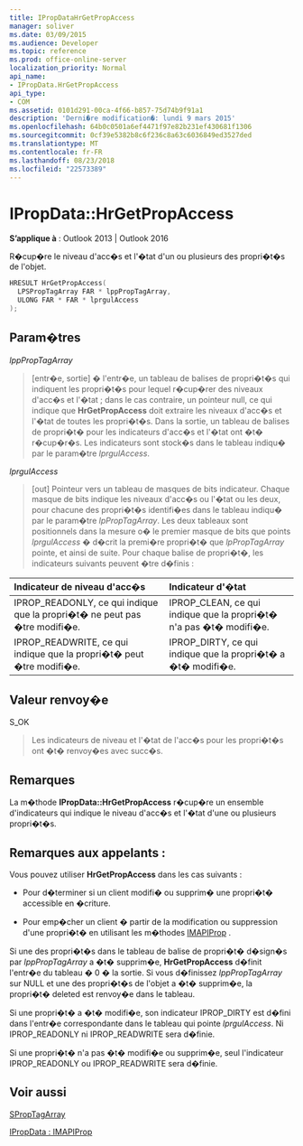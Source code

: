 ```yaml
---
title: IPropDataHrGetPropAccess
manager: soliver
ms.date: 03/09/2015
ms.audience: Developer
ms.topic: reference
ms.prod: office-online-server
localization_priority: Normal
api_name:
- IPropData.HrGetPropAccess
api_type:
- COM
ms.assetid: 0101d291-00ca-4f66-b857-75d74b9f91a1
description: 'Derni�re modification�: lundi 9 mars 2015'
ms.openlocfilehash: 64b0c0501a6ef4471f97e82b231ef430681f1306
ms.sourcegitcommit: 0cf39e5382b8c6f236c8a63c6036849ed3527ded
ms.translationtype: MT
ms.contentlocale: fr-FR
ms.lasthandoff: 08/23/2018
ms.locfileid: "22573389"
---
```

# <a name="ipropdatahrgetpropaccess"></a>IPropData::HrGetPropAccess

  
  
**S’applique à** : Outlook 2013 | Outlook 2016 
  
R�cup�re le niveau d'acc�s et l'�tat d'un ou plusieurs des propri�t�s de l'objet.
  
```cpp
HRESULT HrGetPropAccess(
  LPSPropTagArray FAR * lppPropTagArray,
  ULONG FAR * FAR * lprgulAccess
);
```

## <a name="parameters"></a>Param�tres

 _lppPropTagArray_
  
> [entr�e, sortie] � l'entr�e, un tableau de balises de propri�t�s qui indiquent les propri�t�s pour lequel r�cup�rer des niveaux d'acc�s et l'�tat ; dans le cas contraire, un pointeur null, ce qui indique que **HrGetPropAccess** doit extraire les niveaux d'acc�s et l'�tat de toutes les propri�t�s. Dans la sortie, un tableau de balises de propri�t� pour les indicateurs d'acc�s et l'�tat ont �t� r�cup�r�s. Les indicateurs sont stock�s dans le tableau indiqu� par le param�tre  _lprgulAccess_. 
    
 _lprgulAccess_
  
> [out] Pointeur vers un tableau de masques de bits indicateur. Chaque masque de bits indique les niveaux d'acc�s ou l'�tat ou les deux, pour chacune des propri�t�s identifi�es dans le tableau indiqu� par le param�tre  _lpPropTagArray_. Les deux tableaux sont positionnels dans la mesure o� le premier masque de bits que points  _lprgulAccess_ � d�crit la premi�re propri�t� que  _lpPropTagArray_ pointe, et ainsi de suite. Pour chaque balise de propri�t�, les indicateurs suivants peuvent �tre d�finis : 
    
|**Indicateur de niveau d'acc�s**|**Indicateur d'�tat**|
|:-----|:-----|
|IPROP_READONLY, ce qui indique que la propri�t� ne peut pas �tre modifi�e.  <br/> |IPROP_CLEAN, ce qui indique que la propri�t� n'a pas �t� modifi�e.  <br/> |
|IPROP_READWRITE, ce qui indique que la propri�t� peut �tre modifi�e.  <br/> |IPROP_DIRTY, ce qui indique que la propri�t� a �t� modifi�e.  <br/> |
   
## <a name="return-value"></a>Valeur renvoy�e

S_OK 
  
> Les indicateurs de niveau et l'�tat de l'acc�s pour les propri�t�s ont �t� renvoy�es avec succ�s.
    
## <a name="remarks"></a>Remarques

La m�thode **IPropData::HrGetPropAccess** r�cup�re un ensemble d'indicateurs qui indique le niveau d'acc�s et l'�tat d'une ou plusieurs propri�t�s. 
  
## <a name="notes-to-callers"></a>Remarques aux appelants :

Vous pouvez utiliser **HrGetPropAccess** dans les cas suivants : 
  
- Pour d�terminer si un client modifi� ou supprim� une propri�t� accessible en �criture.
    
- Pour emp�cher un client � partir de la modification ou suppression d'une propri�t� en utilisant les m�thodes [IMAPIProp](imapipropiunknown.md) . 
    
Si une des propri�t�s dans le tableau de balise de propri�t� d�sign�s par  _lppPropTagArray_ a �t� supprim�e, **HrGetPropAccess** d�finit l'entr�e du tableau � 0 � la sortie. Si vous d�finissez  _lppPropTagArray_ sur NULL et une des propri�t�s de l'objet a �t� supprim�e, la propri�t� deleted est renvoy�e dans le tableau. 
  
Si une propri�t� a �t� modifi�e, son indicateur IPROP_DIRTY est d�fini dans l'entr�e correspondante dans le tableau qui pointe  _lprgulAccess_. Ni IPROP_READONLY ni IPROP_READWRITE sera d�finie. 
  
Si une propri�t� n'a pas �t� modifi�e ou supprim�e, seul l'indicateur IPROP_READONLY ou IPROP_READWRITE sera d�finie. 
  
## <a name="see-also"></a>Voir aussi



[SPropTagArray](sproptagarray.md)
  
[IPropData : IMAPIProp](ipropdataimapiprop.md)

